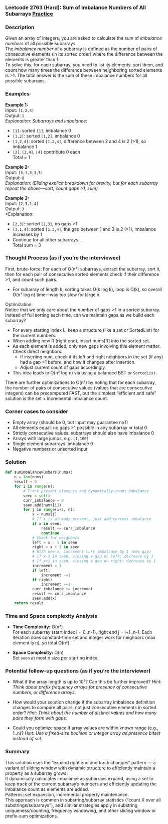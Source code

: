 ### Leetcode 2763 (Hard): Sum of Imbalance Numbers of All Subarrays [Practice](https://leetcode.com/problems/sum-of-imbalance-numbers-of-all-subarrays)

### Description  
Given an array of integers, you are asked to calculate the sum of *imbalance numbers* of all possible subarrays.  
The *imbalance number* of a subarray is defined as the number of pairs of consecutive elements (in its sorted order) where the difference between the elements is greater than 1.  
To solve this, for each subarray, you need to list its elements, sort them, and count how many times the difference between neighboring sorted elements is >1. The total answer is the sum of these imbalance numbers for all possible subarrays.

### Examples  

**Example 1:**  
Input: `[1,2,4]`  
Output: `1`  
*Explanation: Subarrays and imbalance:*  
- `[1]`: sorted `[1]`, imbalance 0  
- `[1,2]`: sorted `[1,2]`, imbalance 0  
- `[1,2,4]`: sorted `[1,2,4]`, difference between 2 and 4 is 2 (>1), so imbalance 1  
- `[2]`, `[2,4]`, `[4]` contribute 0 each  
Total = 1

**Example 2:**  
Input: `[3,1,3,3,5]`  
Output: `8`  
*Explanation: (Eliding explicit breakdown for brevity, but for each subarray repeat the above—sort, count gaps >1, sum)*

**Example 3:**  
Input: `[2,3,1,4]`  
Output: `3`  
*Explanation:  
- `[2,3]`: sorted `[2,3]`, no gaps >1  
- `[3,1,4]`: sorted `[1,3,4]`, the gap between 1 and 3 is 2 (>1), imbalance increases by 1  
- Continue for all other subarrays…  
Total sum = 3

### Thought Process (as if you’re the interviewee)  
First, brute-force: For each of O(n²) subarrays, extract the subarray, sort it, then for each pair of consecutive sorted elements check if their difference >1, and count such pairs.  
- For subarray of length k, sorting takes O(k log k), loop is O(k), so overall O(n³ log n) time—way too slow for large n.

Optimization:  
Notice that we only care about the *number* of gaps >1 in a sorted subarray. Instead of full sorting each time, can we maintain gaps as we build each subarray?  
- For every starting index L, keep a structure (like a set or SortedList) for the current numbers.  
- When adding new R (right end), insert nums[R] into the sorted set.  
- As each element is added, only new gaps involving this element matter. Check direct neighbors:  
    - If inserting num, check if its left and right neighbors in the set (if any) had a gap >1 before, and how it changes after insertion.  
    - Adjust current count of gaps accordingly.  
- This idea leads to O(n² log n) via using a balanced BST or `SortedList`.

There are further optimizations to O(n²) by noting that for each subarray, the number of pairs of consecutive values (values that are consecutive integers) can be precomputed FAST, but the simplest “efficient and safe” solution is the set + incremental imbalance count.

### Corner cases to consider  
- Empty array (should be 0, but input may guarantee n≥1)
- All elements equal: no gaps >1 possible in any subarray ⇒ total 0
- Strictly consecutive values: subarrays should also have imbalance 0  
- Arrays with large jumps, e.g. `[1,100]` 
- Single element subarrays: imbalance 0
- Negative numbers or unsorted input

### Solution

```python
def sumImbalanceNumbers(nums):
    n = len(nums)
    result = 0
    for i in range(n):
        # Track present elements and dynamically-count imbalance
        seen = set()
        curr_imbalance = 0
        seen.add(nums[i])
        for j in range(i+1, n):
            x = nums[j]
            # If x is already present, just add current imbalance
            if x in seen:
                result += curr_imbalance
                continue
            # Check for neighbors
            left = x - 1 in seen
            right = x + 1 in seen
            # With new x, increment curr_imbalance by 1 (new gap)
            # If x-1 in seen, closing a gap on left: decrease by 1
            # If x+1 in seen, closing a gap on right: decrease by 1
            increment = 1
            if left:
                increment -=1
            if right:
                increment -=1
            curr_imbalance += increment
            result += curr_imbalance
            seen.add(x)
    return result
```

### Time and Space complexity Analysis  

- **Time Complexity:** O(n²)  
    For each subarray (start index i = 0..n-1), right end j = i+1..n-1. Each iteration does constant-time set and integer work for neighbors (max element is n), so total O(n²).

- **Space Complexity:** O(n)  
    Set `seen` at most n size per starting index.

### Potential follow-up questions (as if you’re the interviewer)  

- What if the array length is up to 10⁵? Can this be further improved?
  *Hint: Think about prefix frequency arrays for presence of consecutive numbers, or difference arrays.*

- How would your solution change if the subarray imbalance definition changes to compare all pairs, not just consecutive elements in sorted order?
  *Hint: Think about the number of distinct values and how many pairs they form with gaps.*

- Could you optimize space if array values are within known range (e.g., 1..n)?
  *Hint: Use a fixed-size boolean or integer array as presence bitset instead of set.*

### Summary
This solution uses the “expand right end and track changes” pattern — a variant of sliding window with dynamic structure to efficiently maintain a property as a subarray grows.  
It dynamically calculates imbalance as subarrays expand, using a set to keep track of the current subarray’s numbers and efficiently updating the imbalance count as elements are added.  
Patterns: set expansion, incremental property maintenance.  
This approach is common in substring/subarray statistics (“count X over all substrings/subarrays”), and similar strategies apply in substring uniqueness/counting, frequency windowing, and other sliding window or prefix-sum optimizations.